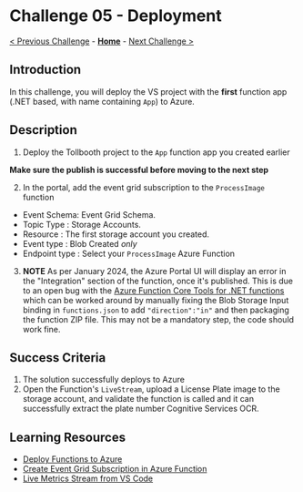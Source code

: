 # Challenge 05 - Deployment

[< Previous Challenge](./Challenge-04.md) - **[Home](../README.md)** - [Next Challenge >](./Challenge-06.md)

## Introduction

In this challenge, you will deploy the VS project with the **first** function app (.NET based, with name containing `App`)  to Azure.

## Description

1. Deploy the Tollbooth project to the `App` function app you created earlier

**Make sure the publish is successful before moving to the next step**

2. In the portal, add the event grid subscription to the `ProcessImage` function
  * Event Schema: Event Grid Schema.
  * Topic Type : Storage Accounts.
  * Resource : The first storage account you created.
  * Event type : Blob Created _only_
  * Endpoint type : Select your `ProcessImage` Azure Function

3. **NOTE** As per January 2024, the Azure Portal UI will display an error in the "Integration" section of the function, once it's published. This is due to an open bug with the [Azure Function Core Tools for .NET functions](https://github.com/Azure/azure-functions-core-tools/issues/3157#issuecomment-1843236365) which can be worked around by manually fixing the Blob Storage Input binding in `functions.json` to add `"direction":"in"` and then packaging the function ZIP file. This may not be a mandatory step, the code should work fine.

## Success Criteria

1. The solution successfully deploys to Azure
2. Open the Function's `LiveStream`, upload a License Plate image to the storage account, and validate the function is called and it can successfully extract the plate number Cognitive Services OCR. 

## Learning Resources

- [Deploy Functions to Azure](https://www.thebestcsharpprogrammerintheworld.com/2018/08/21/deploy-an-azure-function-created-from-visual-studio-2)
- [Create Event Grid Subscription in Azure Function](https://docs.microsoft.com/en-us/azure/azure-functions/functions-bindings-event-grid-trigger?tabs=csharp%2Cbash#azure-portal)
- [Live Metrics Stream from VS Code](https://learn.microsoft.com/en-us/azure/azure-functions/streaming-logs?tabs=vs-code)
